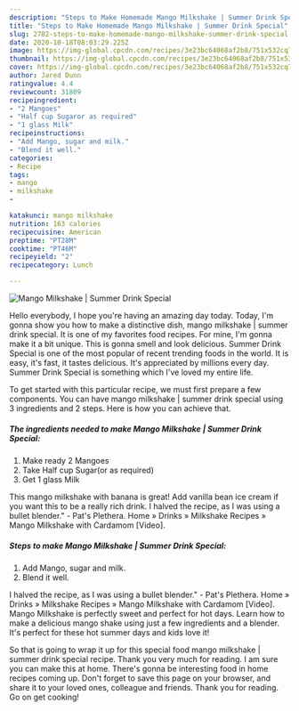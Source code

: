 ```yaml
---
description: "Steps to Make Homemade Mango Milkshake | Summer Drink Special"
title: "Steps to Make Homemade Mango Milkshake | Summer Drink Special"
slug: 2782-steps-to-make-homemade-mango-milkshake-summer-drink-special
date: 2020-10-18T08:03:29.225Z
image: https://img-global.cpcdn.com/recipes/3e23bc64068af2b8/751x532cq70/mango-milkshake-summer-drink-special-recipe-main-photo.jpg
thumbnail: https://img-global.cpcdn.com/recipes/3e23bc64068af2b8/751x532cq70/mango-milkshake-summer-drink-special-recipe-main-photo.jpg
cover: https://img-global.cpcdn.com/recipes/3e23bc64068af2b8/751x532cq70/mango-milkshake-summer-drink-special-recipe-main-photo.jpg
author: Jared Dunn
ratingvalue: 4.4
reviewcount: 31809
recipeingredient:
- "2 Mangoes"
- "Half cup Sugaror as required"
- "1 glass Milk"
recipeinstructions:
- "Add Mango, sugar and milk."
- "Blend it well."
categories:
- Recipe
tags:
- mango
- milkshake
- 

katakunci: mango milkshake  
nutrition: 163 calories
recipecuisine: American
preptime: "PT28M"
cooktime: "PT46M"
recipeyield: "2"
recipecategory: Lunch

---
```



![Mango Milkshake | Summer Drink Special](https://img-global.cpcdn.com/recipes/3e23bc64068af2b8/751x532cq70/mango-milkshake-summer-drink-special-recipe-main-photo.jpg)

Hello everybody, I hope you're having an amazing day today. Today, I'm gonna show you how to make a distinctive dish, mango milkshake | summer drink special. It is one of my favorites food recipes. For mine, I'm gonna make it a bit unique. This is gonna smell and look delicious.
 Summer Drink Special is one of the most popular of recent trending foods in the world. It is easy, it's fast, it tastes delicious. It's appreciated by millions every day.  Summer Drink Special is something which I've loved my entire life.


To get started with this particular recipe, we must first prepare a few components. You can have mango milkshake | summer drink special using 3 ingredients and 2 steps. Here is how you can achieve that.

<!--inarticleads1-->

##### The ingredients needed to make Mango Milkshake | Summer Drink Special:

1. Make ready 2 Mangoes
1. Take Half cup Sugar(or as required)
1. Get 1 glass Milk


This mango milkshake with banana is great! Add vanilla bean ice cream if you want this to be a really rich drink. I halved the recipe, as I was using a bullet blender.&#34; - Pat&#39;s Plethera. Home » Drinks » Milkshake Recipes » Mango Milkshake with Cardamom [Video]. 

<!--inarticleads2-->

##### Steps to make Mango Milkshake | Summer Drink Special:

1. Add Mango, sugar and milk.
1. Blend it well.


I halved the recipe, as I was using a bullet blender.&#34; - Pat&#39;s Plethera. Home » Drinks » Milkshake Recipes » Mango Milkshake with Cardamom [Video]. Mango Milkshake is perfectly sweet and perfect for hot days. Learn how to make a delicious mango shake using just a few ingredients and a blender. It&#39;s perfect for these hot summer days and kids love it! 

So that is going to wrap it up for this special food mango milkshake | summer drink special recipe. Thank you very much for reading. I am sure you can make this at home. There's gonna be interesting food in home recipes coming up. Don't forget to save this page on your browser, and share it to your loved ones, colleague and friends. Thank you for reading. Go on get cooking!
